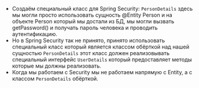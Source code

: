 * Создаём специальный класс для Spring Security: `PersonDetails` здесь мы могли просто использовать сущность @Entity Person и на объекте Person который мы достали из БД, мы могли вызвать getPassword() и получать пароль человека и проводить аутентификацию. 
* Но в Spring Security так не принято, принято использовать специальный класс который является классом обёрткой над нашей сущностью `PersonDetails` этот класс должен реализовывать специальный интерфейс `UserDetails` который предоставляет методы которые мы должны реализовать.  
* Когда мы работаем с Security мы не работаем напрямую с Entity, а с классом `PersonDetails` обёрткой. 
